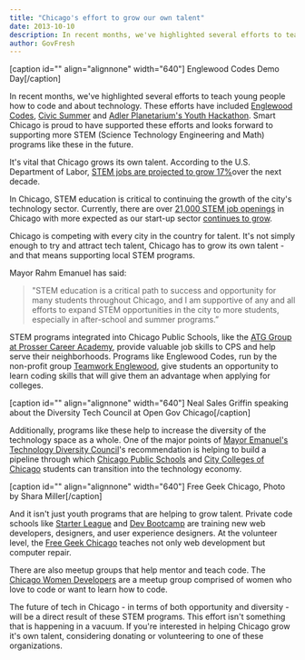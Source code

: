 ```yaml
---
title: "Chicago's effort to grow our own talent"
date: 2013-10-10
description: In recent months, we've highlighted several efforts to teach young people how to code and about technology. These efforts have included Englewood Codes, Civic Summer and Adler Planetarium's Youth Hackathon.
author: GovFresh
---
```


[caption id="" align="alignnone" width="640"]<a title="Englewood Codes by CivicWhitaker, on Flickr" href="http://www.flickr.com/photos/91210421@N03/9627538325/"></a> Englewood Codes Demo Day[/caption]

In recent months, we've highlighted several efforts to teach young people how to code and about technology. These efforts have included <a href="http://www.smartchicagocollaborative.org/hack-night-live-with-englewood-codes/" target="_blank">Englewood Codes</a>, <a href="http://www.smartchicagocollaborative.org/what-we-learned-in-our-first-civicsummer/">Civic Summer</a> and <a href="http://www.smartchicagocollaborative.org/hacking-for-chicagos-youth-at-the-adler-planetarium/" target="_blank">Adler Planetarium's Youth Hackathon</a>. Smart Chicago is proud to have supported these efforts and looks forward to supporting more STEM (Science Technology Engineering and Math) programs like these in the future.

It's vital that Chicago grows its own talent. According to the U.S. Department of Labor, <a href="http://www.esa.doc.gov/sites/default/files/reports/documents/stemfinalyjuly14_1.pdf" target="_blank">STEM jobs are projected to grow 17%</a>over the next decade.

In Chicago, STEM education is critical to continuing the growth of the city's technology sector. Currently, there are over <a href="http://www.forbes.com/sites/jacquelynsmith/2013/06/18/the-10-cities-with-the-most-stem-job-openings-right-now/" target="_blank">21,000 STEM job openings</a> in Chicago with more expected as our start-up sector <a href="http://www.biztechmagazine.com/article/2013/02/chicagos-startup-scene-took-no-prisoners-2012-infographic" target="_blank">continues to grow</a>.

Chicago is competing with every city in the country for talent. It's not simply enough to try and attract tech talent, Chicago has to grow its own talent - and that means supporting local STEM programs. 

Mayor Rahm Emanuel has said:

<blockquote>"STEM education is a critical path to success and opportunity for many students throughout Chicago, and I am supportive of any and all efforts to expand STEM opportunities in the city to more students, especially in after-school and summer programs.”</blockquote>

STEM programs integrated into Chicago Public Schools, like the <a href="http://weconnectchicago.org/stem-education-prosser-advanced-technology-group/" target="_blank">ATG Group at Prosser Career Academy</a>, provide valuable job skills to CPS and help serve their neighborhoods. Programs like Englewood Codes, run by the non-profit group <a href="http://www.teamworkenglewood.org/index.html" target="_blank">Teamwork Englewood</a>, give students an opportunity to learn coding skills that will give them an advantage when applying for colleges.

[caption id="" align="alignnone" width="640"]<a title="OpenGovChicago: City of Chicago Tech Diversity Council Discussion by danxoneil, on Flickr" href="http://www.flickr.com/photos/juggernautco/9555588160/"></a> Neal Sales Griffin speaking about the Diversity Tech Council at Open Gov Chicago[/caption]

Additionally, programs like these help to increase the diversity of the technology space as a whole. One of the major points of <a href="http://www.smartchicagocollaborative.org/creating-a-more-diverse-tech-scene/">Mayor Emanuel's Technology Diversity Council</a>'s recommendation is helping to build a pipeline through which <a href="http://www.cps.edu/Pages/home.aspx">Chicago Public Schools</a> and <a href="http://www.ccc.edu/Pages/default.aspx">City Colleges of Chicago</a> students can transition into the technology economy.

[caption id="" align="alignnone" width="640"]<a title="P9231664_2 by Kiwithing, on Flickr" href="http://www.flickr.com/photos/kiwisaotome/8490911269/"></a> Free Geek Chicago, Photo by Shara Miller[/caption]

And it isn't just youth programs that are helping to grow talent. Private code schools like <a href="http://www.starterleague.com/" target="_blank">Starter League</a> and <a href="http://devbootcamp.com/" target="_blank">Dev Bootcamp</a> are training new web developers, designers, and user experience designers. At the volunteer level, the <a href="http://freegeekchicago.org/" target="_blank">Free Geek Chicago</a> teaches not only web development but computer repair.

There are also meetup groups that help mentor and teach code. The <a href="http://www.meetup.com/WomanDevelopers/" target="_blank">Chicago Women Developers</a> are a meetup group comprised of women who love to code or want to learn how to code.

The future of tech in Chicago - in terms of both opportunity and diversity - will be a direct result of these STEM programs. This effort isn't something that is happening in a vacuum. If you're interested in helping Chicago grow it's own talent, considering donating or volunteering to one of these organizations.
